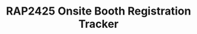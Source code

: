 ---
title: RAP2425 Onsite Booth Registration Tracker
redirect_to: https://docs.google.com/spreadsheets/d/1thkQJOHBEmixBAKDJ1o9orT9-LpRqhoQkOIOlap5C-A/edit?usp=sharing
redirect_from: 
  - /RAP24RegFormTracker
  - /rap24regformtracker
---